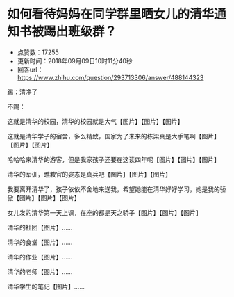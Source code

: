 # 如何看待妈妈在同学群里晒女儿的清华通知书被踢出班级群？
- 点赞数：17255
- 更新时间：2018年09月09日10时11分40秒
- 回答url：https://www.zhihu.com/question/293713306/answer/488144323
<body>
 <p data-pid="EsBocn1u">踢：清净了</p>
 <p data-pid="SsPUELkz">不踢：</p>
 <p data-pid="yq1qRVtl">这就是清华的校园，清华的校园就是大气【图片】【图片】【图片】</p>
 <p data-pid="Wz1t6Z2J">这就是清华学子的宿舍，多么精致，国家为了未来的栋梁真是大手笔啊【图片】【图片】【图片】</p>
 <p data-pid="XjYzIr8H">哈哈哈来清华的游客，但是我家孩子还要在这读四年呢【图片】【图片】【图片】</p>
 <p data-pid="navkBdBb">清华的军训，瞧教官的姿态是真兵吧【图片】【图片】【图片】</p>
 <p data-pid="NJ4IoQam">我要离开清华了，孩子依依不舍地来送我，希望她能在清华好好学习，她是我的骄傲【图片】【图片】【图片】</p>
 <p data-pid="e_LqpqYO">女儿发的清华第一天上课，在座的都是天之骄子【图片】【图片】【图片】</p>
 <p data-pid="EPKNoTIw">清华的社团【图片】……</p>
 <p data-pid="Mf60oXcL">清华的食堂【图片】……</p>
 <p data-pid="jkZVhSuo">清华的作业【图片】……</p>
 <p data-pid="OEMWFRLH">清华的老师【图片】……</p>
 <p data-pid="uzgd6gCT">清华学生的笔记【图片】……</p>
</body>